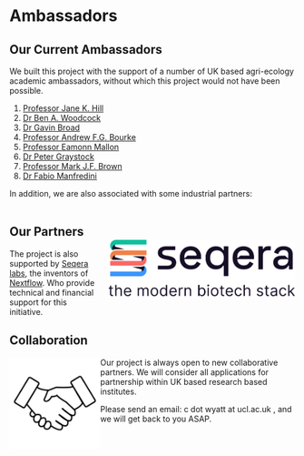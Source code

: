 # Ambassadors

## Our Current Ambassadors

We built this project with the support of a number of UK based agri-ecology academic ambassadors, without which this project would not have been possible.

1. [Professor Jane K. Hill](https://www.york.ac.uk/biology/research/ecology-evolution/jane-k-hill/)
2. [Dr Ben A. Woodcock](https://www.ceh.ac.uk/staff/ben-woodcock)
3. [Dr Gavin Broad](https://www.nhm.ac.uk/our-science/departments-and-staff/staff-directory/gavin-broad.html)
4. [Professor Andrew F.G. Bourke](https://research-portal.uea.ac.uk/en/persons/andrew-bourke)
5. [Professor Eamonn Mallon](https://le.ac.uk/people/eamonn-mallon)
6. [Dr Peter Graystock](https://www.imperial.ac.uk/people/p.graystock)
7. [Professor Mark J.F. Brown](https://pure.royalholloway.ac.uk/en/persons/mark-j-f-brown)
8. [Dr Fabio Manfredini](https://www.abdn.ac.uk/people/fabio.manfredini/)

In addition, we are also associated with some industrial partners:
<br><br>
<img style="margin-top: 3.5rem ;margin-left: 1rem" align="right" width="330" src="./img/seqera.png" />

## Our Partners

The project is also supported by [Seqera labs](https://seqera.io/), the inventors of [Nextflow](https://nextflow.io). Who provide technical and financial support for this initiative. 
<br>

## Collaboration

<img align="left" width="160" src="./img/handshake.png" />

Our project is always open to new collaborative partners. We will consider all applications for partnership within UK based research based institutes.

Please send an email: c dot wyatt at ucl.ac.uk , and we will get back to you ASAP.

